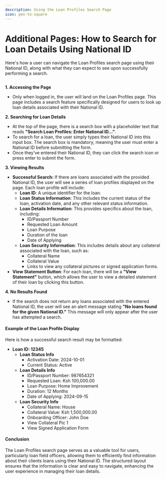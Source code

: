 ```yaml
---
description: Using the Loan Profiles Search Page
icon: pen-to-square
---
```


# Additional Pages: How to Search for Loan Details Using National ID

Here's how a user can navigate the Loan Profiles search page using their National ID, along with what they can expect to see upon successfully performing a search.

<figure><img src="https://gitbookio.github.io/onboarding-template-images/editor-hero.png" alt=""><figcaption></figcaption></figure>

**1. Accessing the Page**

* Only when logged in, the user will land on the Loan Profiles page. This page includes a search feature specifically designed for users to look up loan details associated with their National ID.

**2. Searching for Loan Details**

* At the top of the page, there is a search box with a placeholder text that reads **"Search Loan Profiles: Enter National ID..."**.
* To search for a loan, the user simply types their National ID into this input box. The search box is mandatory, meaning the user must enter a National ID before submitting the form.
* Once they’ve entered their National ID, they can click the search icon or press enter to submit the form.

**3. Viewing Results**

* **Successful Search:** If there are loans associated with the provided National ID, the user will see a series of loan profiles displayed on the page. Each loan profile will include:
  * **Loan ID**: A unique identifier for the loan.
  * **Loan Status Information**: This includes the current status of the loan, activation date, and any other relevant status information.
  * **Loan Details Information**: This provides specifics about the loan, including:
    * ID/Passport Number
    * Requested Loan Amount
    * Loan Purpose
    * Duration of the loan
    * Date of Applying
  * **Loan Security Information**: This includes details about any collateral associated with the loan, such as:
    * Collateral Name
    * Collateral Value
    * Links to view any collateral pictures or signed application forms.
* **View Statement Button**: For each loan, there will be a **"View Statement"** button, which allows the user to view a detailed statement of their loan by clicking this button.

**4. No Results Found**

* If the search does not return any loans associated with the entered National ID, the user will see an alert message stating **"No loans found for the given National ID."** This message will only appear after the user has attempted a search.

#### Example of the Loan Profile Display

Here is how a successful search result may be formatted:

* **Loan ID: 12345**
  * **Loan Status Info**
    * Activation Date: 2024-10-01
    * Current Status: Active
  * **Loan Details Info**
    * ID/Passport Number: 987654321
    * Requested Loan: Ksh 100,000.00
    * Loan Purpose: Home Improvement
    * Duration: 12 Months
    * Date of Applying: 2024-09-15
  * **Loan Security Info**
    * Collateral Name: House
    * Collateral Value: Ksh 1,500,000.00
    * Onboarding Officer: John Doe
    * View Collateral Pic 1
    * View Signed Application Form

#### Conclusion

The Loan Profiles search page serves as a valuable tool for users, particularly loan field officers, allowing them to efficiently find information about their clients loans using their National ID. The structured layout ensures that the information is clear and easy to navigate, enhancing the user experience in managing their loan details.
